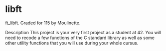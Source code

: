 # libft
ft_libft. Graded for 115 by Moulinette.

Description
This project is your very first project as a student at 42. 
You will need to recode a few functions of the C standard library as well 
as some other utility functions that you will use during your whole cursus.
